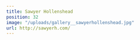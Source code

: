 ```yaml
---
title: Sawyer Hollenshead
position: 32
image: "/uploads/gallery__sawyerhollenshead.jpg"
url: http://sawyerh.com/
---
```


